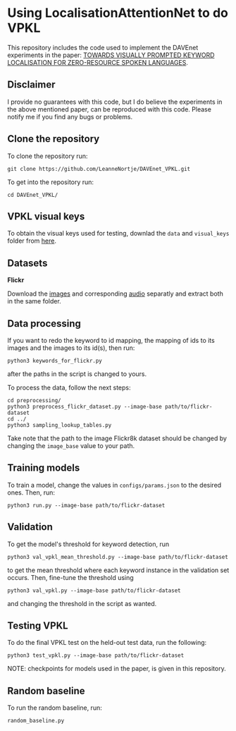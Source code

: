 # Using LocalisationAttentionNet to do VPKL

This repository includes the code used to implement the DAVEnet experiments in the paper: [TOWARDS VISUALLY PROMPTED KEYWORD LOCALISATION FOR ZERO-RESOURCE SPOKEN LANGUAGES](https://arxiv.org/pdf/2210.06229.pdf). 

## Disclaimer

I provide no guarantees with this code, but I do believe the experiments in the above mentioned paper, can be reproduced with this code. Please notify me if you find any bugs or problems. 

## Clone the repository 

To clone the repository run:

```
git clone https://github.com/LeanneNortje/DAVEnet_VPKL.git
```

To get into the repository run:

```
cd DAVEnet_VPKL/
```

## VPKL visual keys

To obtain the visual keys used for testing, downlad the ```data``` and ```visual_keys``` folder from [here](https://github.com/LeanneNortje/VPKL).

## Datasets


**Flickr**

Download the [images](https://www.kaggle.com/datasets/adityajn105/flickr8k) and corresponding [audio](https://groups.csail.mit.edu/sls/downloads/flickraudio/downloads.cgi) separatly and extract both in the same folder. 

## Data processing

If you want to redo the keyword to id mapping, the mapping of ids to its images and the images to its id(s), then run:
```
python3 keywords_for_flickr.py
```
after the paths in the script is changed to yours.

To process the data, follow the next steps: 
```
cd preprocessing/
python3 preprocess_flickr_dataset.py --image-base path/to/flickr-dataset
cd ../
python3 sampling_lookup_tables.py

```
Take note that the path to the image Flickr8k dataset should be changed by changing the ```image_base``` value to your path.

## Training models

To train a model, change the values in ```configs/params.json``` to the desired ones. Then, run:

```
python3 run.py --image-base path/to/flickr-dataset
```

## Validation

To get the model's threshold for keyword detection, run

```
python3 val_vpkl_mean_threshold.py --image-base path/to/flickr-dataset
```
to get the mean threshold where each keyword instance in the validation set occurs. Then, fine-tune the threshold using 

```
python3 val_vpkl.py --image-base path/to/flickr-dataset
```
and changing the threshold in the script as wanted.

## Testing VPKL

To do the final VPKL test on the held-out test data, run the following:

```
python3 test_vpkl.py --image-base path/to/flickr-dataset
```

NOTE: checkpoints for models used in the paper, is given in this repository.

## Random baseline

To run the random baseline, run:

```
random_baseline.py
```